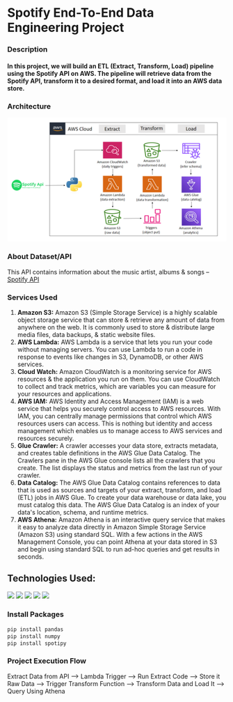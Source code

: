 # Spotify End-To-End Data Engineering Project

### Description
#### In this project, we will build an ETL (Extract, Transform, Load) pipeline using the Spotify API on AWS. The pipeline will retrieve data from the Spotify API, transform it to a desired format, and load it into an AWS data store.

### Architecture
![Architecture Diagram](https://github.com/dhananjay-bamane/spotify-end-to-end-data-engineering-project/blob/main/architecture.png)

### About Dataset/API
This API contains information about the music artist, albums & songs – [Spotify API](https://open.spotify.com/playlist/37i9dQZEVXbNG2KDcFcKOF)

### Services Used
1. **Amazon S3:** Amazon S3 (Simple Storage Service) is a highly scalable object storage service that can store & retrieve any amount of data from anywhere on the web. It is commonly used to store & distribute large media files, data backups, & static website files.
2. **AWS Lambda:** AWS Lambda is a service that lets you run your code without managing servers. You can use Lambda to run a code in response to events like changes in S3, DynamoDB, or other AWS services.
3. **Cloud Watch:** Amazon CloudWatch is a monitoring service for AWS resources & the application you run on them. You can use CloudWatch to collect and track metrics, which are variables you can measure for your resources and applications.
4. **AWS IAM:** AWS Identity and Access Management (IAM) is a web service that helps you securely control access to AWS resources. With IAM, you can centrally manage permissions that control which AWS resources users can access. This is nothing but identity and access management which enables us to manage access to AWS services and resources securely.
5. **Glue Crawler:** A crawler accesses your data store, extracts metadata, and creates table definitions in the AWS Glue Data Catalog. The Crawlers pane in the AWS Glue console lists all the crawlers that you create. The list displays the status and metrics from the last run of your crawler.
6. **Data Catalog:** The AWS Glue Data Catalog contains references to data that is used as sources and targets of your extract, transform, and load (ETL) jobs in AWS Glue. To create your data warehouse or data lake, you must catalog this data. The AWS Glue Data Catalog is an index of your data's location, schema, and runtime metrics.
7. **AWS Athena:** Amazon Athena is an interactive query service that makes it easy to analyze data directly in Amazon Simple Storage Service (Amazon S3) using standard SQL. With a few actions in the AWS Management Console, you can point Athena at your data stored in S3 and begin using standard SQL to run ad-hoc queries and get results in seconds.

## Technologies Used:

<img src="https://img.shields.io/badge/-Python-blue?style=for-the-badge"> <img src="https://img.shields.io/badge/-Jupyter Notebook-orange?style=for-the-badge"> <img src="https://img.shields.io/badge/-Spotify API-darkgreen?style=for-the-badge"> <img src="https://img.shields.io/badge/-Pandas-purple?style=for-the-badge"> <img src="https://img.shields.io/badge/-AWS-black?style=for-the-badge">

### Install Packages
```
pip install pandas
pip install numpy
pip install spotipy
```
### Project Execution Flow
Extract Data from API –> Lambda Trigger –> Run Extract Code –> Store it Raw Data –> Trigger Transform Function –> Transform Data and Load It –> Query Using Athena




